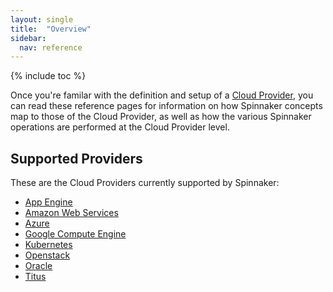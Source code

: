 ```yaml
---
layout: single
title:  "Overview"
sidebar:
  nav: reference
---
```


{% include toc %}

Once you're familar with the definition and setup of a [Cloud
Provider](/setup/providers/), you can read these reference pages for
information on how Spinnaker concepts map to those of the Cloud Provider, as
well as how the various Spinnaker operations are performed at the Cloud
Provider level. 

## Supported Providers

These are the Cloud Providers currently supported by Spinnaker:

* [App Engine](/reference/providers/)
* [Amazon Web Services](/reference/providers/)
* [Azure](/reference/providers/azure/)
* [Google Compute Engine](/reference/providers/gce/)
* [Kubernetes](/reference/providers/kubernetes/)
* [Openstack](/reference/providers/openstack/)
* [Oracle](/reference/providers/oracle/)
* [Titus](/reference/providers/titus/)
